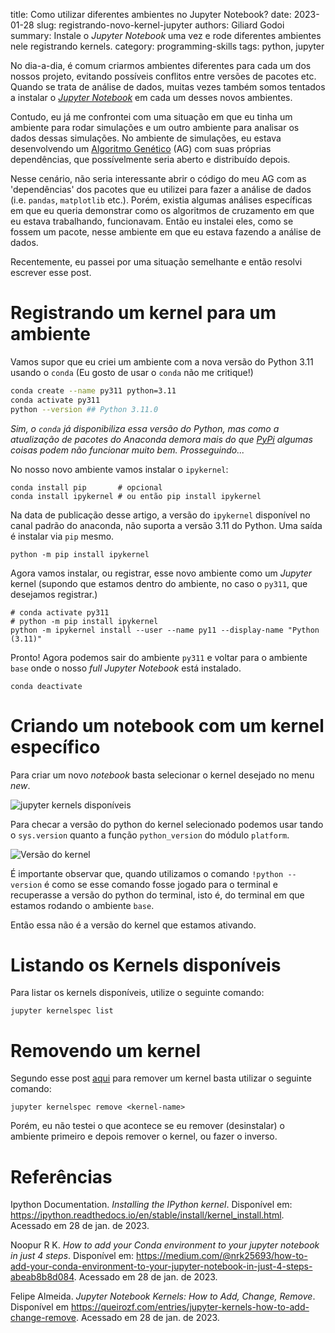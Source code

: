 title: Como utilizar diferentes ambientes no Jupyter Notebook?
date: 2023-01-28
slug: registrando-novo-kernel-jupyter
authors: Giliard Godoi
summary: Instale o *Jupyter Notebook* uma vez e rode diferentes ambientes nele registrando kernels.
category: programming-skills
tags: python, jupyter

No dia-a-dia, é comum criarmos ambientes diferentes para cada um dos nossos projeto, evitando possíveis conflitos entre versões de pacotes etc.
Quando se trata de análise de dados, muitas vezes também somos tentados a instalar o [*Jupyter Notebook*](https://jupyter.org/) em cada um desses novos ambientes.

Contudo, eu já me confrontei com uma situação em que eu tinha um ambiente para rodar simulações e um outro ambiente para analisar os dados dessas simulações.
No ambiente de simulações, eu estava desenvolvendo um [Algoritmo Genético](https://pt.wikipedia.org/wiki/Algoritmo_gen%C3%A9tico) (AG) com suas próprias dependências, que possívelmente seria aberto e distribuído depois.

Nesse cenário, não seria interessante abrir o código do meu AG com as 'dependências' dos pacotes que eu utilizei para fazer a análise de dados (i.e. `pandas`, `matplotlib` etc.).
Porém, existia algumas análises específicas em que eu queria demonstrar como os algoritmos de cruzamento em que eu estava trabalhando, funcionavam.
Então eu instalei eles, como se fossem um pacote, nesse ambiente em que eu estava fazendo a análise de dados.

Recentemente, eu passei por uma situação semelhante e então resolvi escrever esse post.

# Registrando um kernel para um ambiente

Vamos supor que eu criei um ambiente com a nova versão do Python 3.11 usando o `conda` (Eu gosto de usar o `conda` não me critique!)
```bash
conda create --name py311 python=3.11
conda activate py311
python --version ## Python 3.11.0
```

*Sim, o `conda` já disponibiliza essa versão do Python, mas como a atualização de pacotes do Anaconda demora mais do que [PyPi](https://pypi.org/) algumas coisas podem não funcionar muito bem. Prosseguindo...*

No nosso novo ambiente vamos instalar o `ipykernel`:

```shell
conda install pip       # opcional
conda install ipykernel # ou então pip install ipykernel
```

Na data de publicação desse artigo, a versão do `ipykernel` disponível no canal padrão do anaconda, não suporta a versão 3.11 do Python.
Uma saída é instalar via `pip` mesmo.

```shell
python -m pip install ipykernel
```

Agora vamos instalar, ou registrar, esse novo ambiente como um *Jupyter* kernel (supondo que estamos dentro do ambiente, no caso o `py311`, que desejamos registrar.)

```shell
# conda activate py311
# python -m pip install ipykernel
python -m ipykernel install --user --name py11 --display-name "Python (3.11)"
```

Pronto! Agora podemos sair do ambiente `py311` e voltar para o ambiente `base` onde o nosso *full Jupyter Notebook*  está instalado.
```shell
conda deactivate
```

# Criando um notebook com um kernel específico

Para criar um novo *notebook* basta selecionar o kernel desejado no menu *new*.

![jupyter kernels disponíveis]({static}/images/2023/jupyter-kernels.png)

Para checar a versão do python do kernel selecionado podemos usar tando o `sys.version` quanto a função `python_version` do módulo `platform`.

![Versão do kernel]({static}/images/2023/jupyter-kernels-version.png)

É importante observar que, quando utilizamos o comando `!python --version` é como se esse comando fosse jogado para o terminal e recuperasse a versão do python do terminal, isto é, do terminal em que estamos rodando o ambiente `base`.

Então essa não é a versão do kernel que estamos ativando.

# Listando os Kernels disponíveis

Para listar os kernels disponíveis, utilize o seguinte comando:
```shell
jupyter kernelspec list
```

# Removendo um kernel

Segundo esse post [aqui](https://queirozf.com/entries/jupyter-kernels-how-to-add-change-remove) para remover um kernel basta utilizar o seguinte comando:
```
jupyter kernelspec remove <kernel-name>
```

Porém, eu não testei o que acontece se eu remover (desinstalar) o ambiente primeiro e depois remover o kernel, ou fazer o inverso.

# Referências

Ipython Documentation. *Installing the IPython kernel*. Disponível em: <https://ipython.readthedocs.io/en/stable/install/kernel_install.html>. Acessado em 28 de jan. de 2023.

Noopur R K. *How to add your Conda environment to your jupyter notebook in just 4 steps*. Disponível em: <https://medium.com/@nrk25693/how-to-add-your-conda-environment-to-your-jupyter-notebook-in-just-4-steps-abeab8b8d084>. Acessado em 28 de jan. de 2023.

Felipe Almeida. *Jupyter Notebook Kernels: How to Add, Change, Remove*. Disponível em <https://queirozf.com/entries/jupyter-kernels-how-to-add-change-remove>. Acessado em 28 de jan. de 2023.